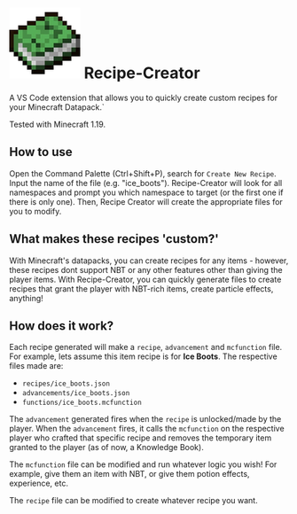 # ![](https://raw.githubusercontent.com/ratquaza/recipe-creator/main/icon.png) Recipe-Creator 
A VS Code extension that allows you to quickly create custom recipes for your Minecraft Datapack.`

Tested with Minecraft 1.19.

## How to use
Open the Command Palette (Ctrl+Shift+P), search for `Create New Recipe`.
Input the name of the file (e.g. "ice_boots"). 
Recipe-Creator will look for all namespaces and prompt you which
namespace to target (or the first one if there is only one).
Then, Recipe Creator will create the appropriate files for you to modify.

## What makes these recipes 'custom?'
With Minecraft's datapacks, you can create recipes for any items - however, these recipes dont support NBT or any other features other than giving the player items. With Recipe-Creator, you can quickly generate files to create recipes that grant the player with NBT-rich items, create particle effects, anything! 

## How does it work?
Each recipe generated will make a `recipe`, `advancement` and `mcfunction` file. 
For example, lets assume this item recipe is for **Ice Boots**.
The respective files made are:
- `recipes/ice_boots.json`
- `advancements/ice_boots.json`
- `functions/ice_boots.mcfunction`

The `advancement` generated fires when the `recipe` is unlocked/made by the player. When the `advancement` fires, it calls the `mcfunction` on the respective player who crafted that specific recipe and removes the temporary item granted to the player (as of now, a Knowledge Book). 

The `mcfunction` file can be modified and run whatever logic you wish! For example, give them an item with NBT, or give them potion effects, experience, etc.

The `recipe` file can be modified to create whatever recipe you want.
